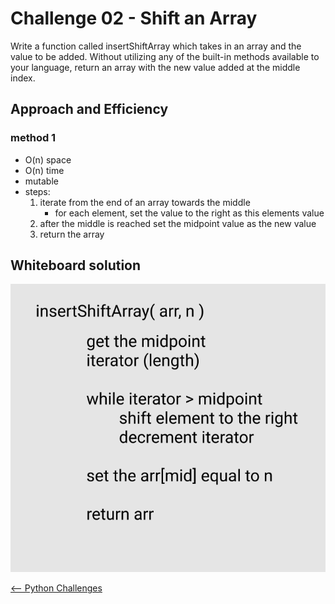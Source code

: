 # Challenge 02 - Shift an Array

Write a function called insertShiftArray which takes in an array and the value to be added. Without utilizing any of the built-in methods available to your language, return an array with the new value added at the middle index.

## Approach and Efficiency

### method 1

* O(n) space
* O(n) time
* mutable
* steps:
  1. iterate from the end of an array towards the middle
     * for each element, set the value to the right as this elements value
  2. after the middle is reached set the midpoint value as the new value
  3. return the array

## Whiteboard solution

![whiteboard](array_shift.png)

[<-- Python Challenges](../README.md)
